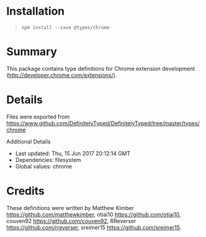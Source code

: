 # Installation
> `npm install --save @types/chrome`

# Summary
This package contains type definitions for Chrome extension development (http://developer.chrome.com/extensions/).

# Details
Files were exported from https://www.github.com/DefinitelyTyped/DefinitelyTyped/tree/master/types/chrome

Additional Details
 * Last updated: Thu, 15 Jun 2017 20:12:14 GMT
 * Dependencies: filesystem
 * Global values: chrome

# Credits
These definitions were written by Matthew Kimber <https://github.com/matthewkimber>, otiai10 <https://github.com/otiai10>, couven92 <https://github.com/couven92>, RReverser <https://github.com/rreverser>, sreimer15 <https://github.com/sreimer15>.
